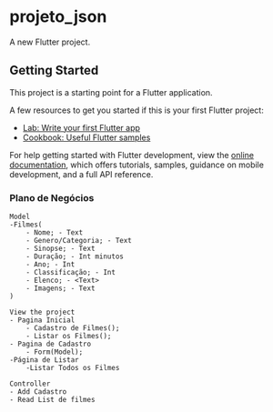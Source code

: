 # projeto_json

A new Flutter project.

## Getting Started

This project is a starting point for a Flutter application.

A few resources to get you started if this is your first Flutter project:

- [Lab: Write your first Flutter app](https://docs.flutter.dev/get-started/codelab)
- [Cookbook: Useful Flutter samples](https://docs.flutter.dev/cookbook)

For help getting started with Flutter development, view the
[online documentation](https://docs.flutter.dev/), which offers tutorials,
samples, guidance on mobile development, and a full API reference.

### Plano de Negócios
    Model 
    -Filmes(
        - Nome; - Text
        - Genero/Categoria; - Text
        - Sinopse; - Text
        - Duração; - Int minutos
        - Ano; - Int
        - Classificação; - Int
        - Elenco; - <Text>
        - Imagens; - Text 
    )

    View the project
    - Pagina Inicial
        - Cadastro de Filmes();
        - Listar os Filmes();
    - Pagina de Cadastro
        - Form(Model);
    -Página de Listar
        -Listar Todos os Filmes
    
    Controller
    - Add Cadastro
    - Read List de filmes
    